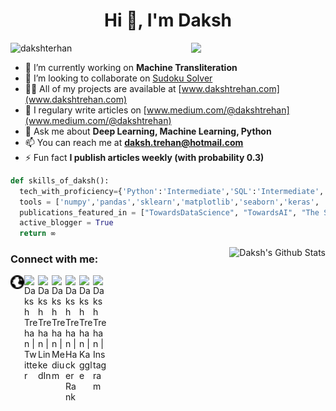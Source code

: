 <h1 align="center">Hi 👋, I'm Daksh</h1>
<img align='right' src="https://i.imgur.com/OTKgDSt.gif" width="215">
<p align="left"> <img src="https://komarev.com/ghpvc/?username=dakshterhan" alt="dakshterhan" /> </p>

- 🔭 I’m currently working on **Machine Transliteration**
- 👯 I’m looking to collaborate on [Sudoku Solver ](https://github.com/dakshtrehan/Sudoku-Solver)
- 👨‍💻 All of my projects are available at [www.dakshtrehan.com](www.dakshtrehan.com)
- 📝 I regulary write articles on [www.medium.com/@dakshtrehan](www.medium.com/@dakshtrehan)
- 💬 Ask me about **Deep Learning, Machine Learning, Python**
- 📫 You can reach me at **daksh.trehan@hotmail.com**
- ⚡ Fun fact **I publish articles weekly (with probability 0.3)**

```python
def skills_of_daksh():
  tech_with_proficiency={'Python':'Intermediate','SQL':'Intermediate','Content Writing':'Intermidiate','Tableau':'Beginner'}
  tools = ['numpy','pandas','sklearn','matplotlib','seaborn','keras', 'nlp']
  publications_featured_in = ["TowardsDataScience", "TowardsAI", "The Startup", "DataDrivenInvestor", "Gitconnected"]
  active_blogger = True
  return ∞
```
<img align="right" alt="Daksh's Github Stats" src="https://github-readme-stats.vercel.app/api?username=dakshtrehan&show_icons=true&&hide=issues,contribscount_private=true&theme=buefy" />


### Connect with me:

[<img align="left" alt="Daksh Trehan" width="22px" src="https://raw.githubusercontent.com/iconic/open-iconic/master/svg/globe.svg" />](https://www.dakshtrehan.com)
[<img align="left" alt="Daksh Trehan | Twitter" width="22px" src="https://cdn.jsdelivr.net/npm/simple-icons@v3/icons/twitter.svg" />](https://twitter.com/dakshtrehan)
[<img align="left" alt="Daksh Trehan | LinkedIn" width="22px" src="https://cdn.jsdelivr.net/npm/simple-icons@v3/icons/linkedin.svg" />](https://www.linkedin.com/in/dakshtrehan/)
[<img align="left" alt="Daksh Trehan | Medium" width="22px" src="https://cdn3.iconfinder.com/data/icons/social-media-black-white-2/512/BW_Medium_2_glyph_svg-512.png"/>](https://medium.com/@dakshtrehan)
[<img align="left" alt="Daksh Trehan | HackerRank" width="22px" src="https://cdn.jsdelivr.net/npm/simple-icons@3.0.1/icons/hackerrank.svg" alt="dakshtrehan"/>](https://www.hackerrank.com/dakshtrehan)
[<img align="left" alt="Daksh Trehan | Kaggle" width="22px" src="https://cdn.jsdelivr.net/npm/simple-icons@3.4.0/icons/kaggle.svg" />](https://www.kaggle.com/dakshtrehan/)
[<img align="left" alt="Daksh Trehan | Instagram" width="22px" src="https://cdn.jsdelivr.net/npm/simple-icons@v3/icons/instagram.svg" />](https://www.instagram.com/_daksh_trehan_/)
</p>
